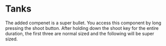 # Tanks
The added compenet is a super bullet.
You access this component by long pressing the shoot button.
After holding down the shoot key for the entire duration, the first three are normal sized and the following will be super sized.
